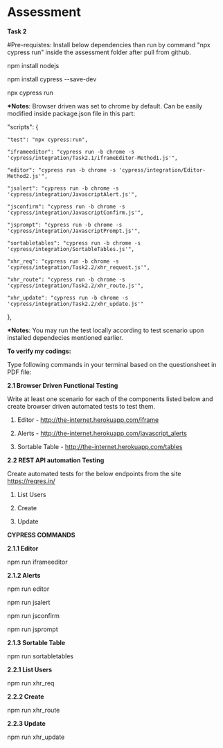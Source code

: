 # Assessment

__Task 2__

#Pre-requistes: Install below dependencies than run by command "npx cypress run" inside the assessment folder after pull from github.

npm install nodejs

npm install cypress --save-dev

npx cypress run

__*Notes__: Browser driven was set to chrome by default. Can be easily modified inside package.json file in this part:

  "scripts": {
  
    "test": "npx cypress:run",
    
    "iframeeditor": "cypress run -b chrome -s 'cypress/integration/Task2.1/iframeEditor-Method1.js'",
    
    "editor": "cypress run -b chrome -s 'cypress/integration/Editor-Method2.js'",
    
    "jsalert": "cypress run -b chrome -s 'cypress/integration/JavascriptAlert.js'",
    
    "jsconfirm": "cypress run -b chrome -s 'cypress/integration/JavascriptConfirm.js'",
    
    "jsprompt": "cypress run -b chrome -s 'cypress/integration/JavascriptPrompt.js'",
    
    "sortabletables": "cypress run -b chrome -s 'cypress/integration/SortableTables.js'",
    
    "xhr_req": "cypress run -b chrome -s 'cypress/integration/Task2.2/xhr_request.js'",
    
    "xhr_route": "cypress run -b chrome -s 'cypress/integration/Task2.2/xhr_route.js'",
    
    "xhr_update": "cypress run -b chrome -s 'cypress/integration/Task2.2/xhr_update.js'"
    
  },

__*Notes__: You may run the test locally according to test scenario upon installed dependecies mentioned earlier.

__To verify my codings:__

Type following commands in your terminal based on the questionsheet in PDF file:

__2.1 Browser Driven Functional Testing__

Write at least one scenario for each of the components listed below and create browser driven automated tests to test them.

1. Editor - ​http://the-internet.herokuapp.com/iframe

2. Alerts - ​http://the-internet.herokuapp.com/javascript_alerts

3. Sortable Table - ​http://the-internet.herokuapp.com/tables
      
__2.2 REST API automation Testing__

Create automated tests for the below endpoints from the site ​https://reqres.in/ 

1. List Users

2. Create 

3. Update

__CYPRESS COMMANDS__

__2.1.1 Editor__

npm run iframeeditor

__2.1.2 Alerts__

npm run editor

npm run jsalert

npm run jsconfirm

npm run jsprompt

__2.1.3 Sortable Table__

npm run sortabletables

__2.2.1 List Users__

npm run xhr_req

__2.2.2 Create__

npm run xhr_route

__2.2.3 Update__

npm run xhr_update
